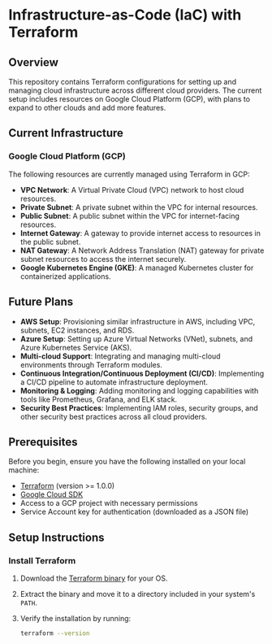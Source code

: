 # Infrastructure-as-Code (IaC) with Terraform

## Overview

This repository contains Terraform configurations for setting up and managing cloud infrastructure across different cloud providers. The current setup includes resources on Google Cloud Platform (GCP), with plans to expand to other clouds and add more features.

## Current Infrastructure

### Google Cloud Platform (GCP)

The following resources are currently managed using Terraform in GCP:

- **VPC Network**: A Virtual Private Cloud (VPC) network to host cloud resources.
- **Private Subnet**: A private subnet within the VPC for internal resources.
- **Public Subnet**: A public subnet within the VPC for internet-facing resources.
- **Internet Gateway**: A gateway to provide internet access to resources in the public subnet.
- **NAT Gateway**: A Network Address Translation (NAT) gateway for private subnet resources to access the internet securely.
- **Google Kubernetes Engine (GKE)**: A managed Kubernetes cluster for containerized applications.

## Future Plans

- **AWS Setup**: Provisioning similar infrastructure in AWS, including VPC, subnets, EC2 instances, and RDS.
- **Azure Setup**: Setting up Azure Virtual Networks (VNet), subnets, and Azure Kubernetes Service (AKS).
- **Multi-cloud Support**: Integrating and managing multi-cloud environments through Terraform modules.
- **Continuous Integration/Continuous Deployment (CI/CD)**: Implementing a CI/CD pipeline to automate infrastructure deployment.
- **Monitoring & Logging**: Adding monitoring and logging capabilities with tools like Prometheus, Grafana, and ELK stack.
- **Security Best Practices**: Implementing IAM roles, security groups, and other security best practices across all cloud providers.

## Prerequisites

Before you begin, ensure you have the following installed on your local machine:

- [Terraform](https://www.terraform.io/downloads.html) (version >= 1.0.0)
- [Google Cloud SDK](https://cloud.google.com/sdk/docs/install)
- Access to a GCP project with necessary permissions
- Service Account key for authentication (downloaded as a JSON file)

## Setup Instructions

### Install Terraform

1. Download the [Terraform binary](https://www.terraform.io/downloads.html) for your OS.
2. Extract the binary and move it to a directory included in your system's `PATH`.
3. Verify the installation by running:

   ```bash
   terraform --version
